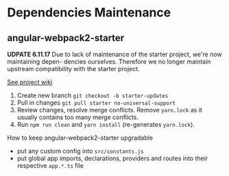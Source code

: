 Dependencies Maintenance
========================

angular-webpack2-starter
------------------------

**UDPATE 6.11.17**
Due to lack of maintenance of the starter project, we're now maintaining depen-
dencies ourselves. Therefore we no longer maintain upstream compatibility with 
the starter project.

[See project wiki](https://github.com/qdouble/angular-webpack2-starter/wiki/Recommended-Steps-for-Merging-Starter-into-Existing-Project)

1. Create new branch `git checkout -b starter-updates`
2. Pull in changes `git pull starter no-universal-support`
3. Review changes, resolve merge conflicts.
   Remove `yarn.lock` as it usually contains too many merge conflicts.
4. Run `npm run clean` and `yarn install` (re-generates `yarn.lock`).

How to keep angular-webpack2-starter upgradable
- put any custom config into `src/constants.js`
- put global app imports, declarations, providers and routes into their respective
  `app.*.ts` file
